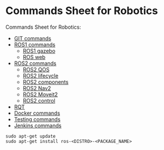 # Commands Sheet for Robotics
Commands Sheet for Robotics:

- [GIT commands](git-commands.md)
- [ROS1 commands](ros1-commands.md)
  - [ROS1 gazebo](ros1-gazebo.md)
  - [ROS web](ros-web.md)
- [ROS2 commands](ros2-commands.md)
  - [ROS2 QOS](ros2-qos.md)
  - [ROS2 lifecycle](ros2-lifecycle.md)
  - [ROS2 components](ros2-components.md)
  - [ROS2 Nav2](ros2-nav2.md)
  - [ROS2 Moveit2](ros2-moveit2.md)
  - [ROS2 control](ros2-control.md)
- [RQT](rqt-commands.md)
- [Docker commands](docker-commands.md)
- [Testing commands](testing-commands.md)
- [Jenkins commands](jenkins-commands.md)

```
sudo apt-get update
sudo apt-get install ros-<DISTRO>-<PACKAGE_NAME>
```